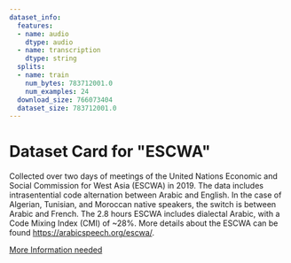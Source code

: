```yaml
---
dataset_info:
  features:
  - name: audio
    dtype: audio
  - name: transcription
    dtype: string
  splits:
  - name: train
    num_bytes: 783712001.0
    num_examples: 24
  download_size: 766073404
  dataset_size: 783712001.0
---
```

# Dataset Card for "ESCWA"
Collected over two days of meetings of the United Nations Economic and Social Commission for West Asia (ESCWA) in 2019. The data includes intrasentential code alternation between Arabic and English. In the case of Algerian, Tunisian, and Moroccan native speakers, the switch is between Arabic and French. 
The 2.8 hours ESCWA includes dialectal Arabic, with a Code Mixing Index (CMI) of ~28%. 
More details about the ESCWA can be found https://arabicspeech.org/escwa/.

[More Information needed](https://github.com/huggingface/datasets/blob/main/CONTRIBUTING.md#how-to-contribute-to-the-dataset-cards)